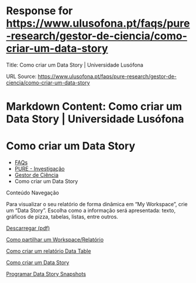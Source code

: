 # Response for https://www.ulusofona.pt/faqs/pure-research/gestor-de-ciencia/como-criar-um-data-story

Title: Como criar um Data Story | Universidade Lusófona

URL Source: https://www.ulusofona.pt/faqs/pure-research/gestor-de-ciencia/como-criar-um-data-story

Markdown Content:
Como criar um Data Story | Universidade Lusófona
===============

 

Como criar um Data Story
========================

*   [FAQs](https://www.ulusofona.pt/faqs/)
*   [PURE - Investigação](https://www.ulusofona.pt/faqs/pure-research)
*   [Gestor de Ciência](https://www.ulusofona.pt/faqs/pure-research/gestor-de-ciencia)
*   Como criar um Data Story

[](https://www.ulusofona.pt/)

Conteúdo Navegação

Para visualizar o seu relatório de forma dinâmica em “My Workspace”, crie um “Data Story”. Escolha como a informação será apresentada: texto, gráficos de pizza, tabelas, listas, entre outros.  
  
[Descarregar (pdf)](https://comunicacao.grupolusofona.pt/2023-2024/pure/data-story.pdf)

[Como partilhar um Workspace/Relatório](https://www.ulusofona.pt/faqs/pure-research/gestor-de-ciencia/como-partilhar-um-workspace-relatorio)

[Como criar um relatório Data Table](https://www.ulusofona.pt/faqs/pure-research/gestor-de-ciencia/como-criar-um-relatorio-data-table)

[Como criar um Data Story](https://www.ulusofona.pt/faqs/pure-research/gestor-de-ciencia/como-criar-um-data-story)

[Programar Data Story Snapshots](https://www.ulusofona.pt/faqs/pure-research/gestor-de-ciencia/programar-data-story-snapshots)

